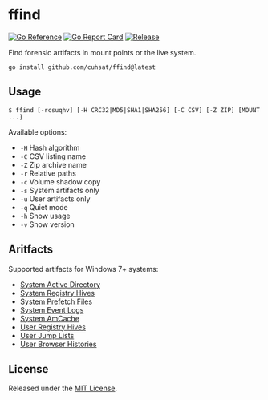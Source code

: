 # ffind
[![Go Reference](https://pkg.go.dev/badge/github.com/cuhsat/ffind.svg)](https://pkg.go.dev/github.com/cuhsat/ffind)
[![Go Report Card](https://goreportcard.com/badge/github.com/cuhsat/ffind?style=flat-square)](https://goreportcard.com/report/github.com/cuhsat/ffind)
[![Release](https://img.shields.io/github/release/cuhsat/ffind.svg?style=flat-square)](https://github.com/cuhsat/ffind/releases/latest)

Find forensic artifacts in mount points or the live system.

```console
go install github.com/cuhsat/ffind@latest
```

## Usage
```console
$ ffind [-rcsuqhv] [-H CRC32|MD5|SHA1|SHA256] [-C CSV] [-Z ZIP] [MOUNT ...]
```

Available options:

- `-H` Hash algorithm
- `-C` CSV listing name
- `-Z` Zip archive name
- `-r` Relative paths
- `-c` Volume shadow copy
- `-s` System artifacts only
- `-u` User artifacts only
- `-q` Quiet mode
- `-h` Show usage
- `-v` Show version

## Aritfacts
Supported artifacts for Windows 7+ systems:

- [System Active Directory](https://forensics.wiki/active_directory/)
- [System Registry Hives](https://forensics.wiki/windows_registry/)
- [System Prefetch Files](https://forensics.wiki/prefetch/)
- [System Event Logs](https://forensics.wiki/windows_event_log_%28evt%29/)
- [System AmCache](https://forensics.wiki/amcache/)
- [User Registry Hives](https://forensics.wiki/windows_registry/)
- [User Jump Lists](https://forensics.wiki/jump_lists/)
- [User Browser Histories](https://forensics.wiki/google_chrome/)

## License
Released under the [MIT License](LICENSE.md).